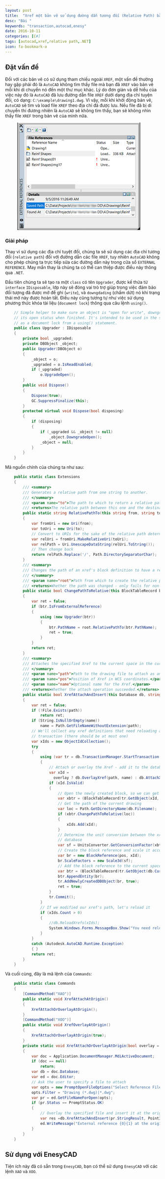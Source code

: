```yaml
---
layout: post
title:  "Xref một bản vẽ sử dụng đường dẫn tương đối (Relative Path) bằng .NET"
desc: "Bài "
keywords: "transaction,autocad,enesy"
date: 2016-10-11
categories: [C#]
tags: [autocad,xref,relative path,.NET]
icon: fa-bookmark-o
---
```


## Đặt vấn đề

Đối với các bản vẽ có sử dụng tham chiếu ngoài `XREF`, một vấn đề thường hay gặp phải đó là `AutoCAD` không tìm thấy file mà bạn đã `XREF` vào bản vẽ mỗi khi di chuyển nó đến một thư mục khác. Lý do đơn giản và dễ hiểu của việc này đó là `AutoCAD` đã lưu đường dẫn file `XREF` dưới dạng địa chỉ tuyện đối, có dạng: `C:\example\drawing1.dwg`. Vì vậy, mỗi khi khởi động bản vẽ, `AutoCAD` sẽ tìm và load file `XREF` theo địa chỉ đã được lưu. Nếu file đã bị di chuyển thi đương nhiên là `AutoCAD` sẽ không tìm thấy, bạn sẽ không nhìn thấy file `XREF` trong bản vẽ của mình nữa.

<figure class="one">
	<img src="/static/img/blog/csharp/2016-10-31-1.jpg" alt="">
</figure>

### Giải pháp

Thay vì sử dụng các địa chỉ tuyệt đối, chúng ta sẽ sử dụng các địa chỉ tương đối (`relative path`) đối với đường dẫn các file `XREF`, tuy nhiên `AutoCAD` không cho phép chúng ta trực tiếp sửa các đường dẫn này trong cửa sổ `EXTERNAL REFERENCE`. May mắn thay là chúng ta có thể can thiệp được điều này thông qua `.NET`.

Đầu tiên chúng ta sẽ tạo ra một `class` có tên `Upgrader`, được kế thừa từ `interface` `IDisposable`, lớp này sẽ đóng vai trò trợ giúp trong việc đảm bảo đối tượng đã được mở để ghi (`write`), và `downgdading` (chấm dứt) nó khi trạng thái mở này được hoàn tất. Điều này cũng tương tự như việc sử dụng phương thức khóa tài liệu (`document lock`) thông qua câu lệnh `using()`.

```cs
	// Simple helper to make sure an object is "open for write", downgrading
    // its open status when finished. It's intended to be used in the same way
    // as a document lock from a using() statement.
    public class Upgrader : IDisposable
    {
        private bool _upgraded;
        private DBObject _object;
        public Upgrader(DBObject o)
        {
            _object = o;
            _upgraded = o.IsReadEnabled;
            if (_upgraded)
                o.UpgradeOpen();
        }
        public void Dispose()
        {
            Dispose(true);
            GC.SuppressFinalize(this);
        }
        protected virtual void Dispose(bool disposing)
        {
            if (disposing)
            {
                if (_upgraded && _object != null)
                    _object.DowngradeOpen();
                _object = null;
            }
        }
    }
```

Mã nguồn chính của chúng ta như sau:

```cs
	public static class Extensions
    {
        /// <summary>
        /// Generates a relative path from one string to another.
        /// </summary>
        /// <param name="to">The path to which to return a relative path.</param>
        /// <returns>The relative path between this one and the destination.</returns>
        public static string RelativePathTo(this string from, string to)
        {
            var fromUri = new Uri(from);
            var toUri = new Uri(to);
            // Convert to URIs for the sake of the relative path determination
            var relUri = fromUri.MakeRelativeUri(toUri);
            var relPath = Uri.UnescapeDataString(relUri.ToString());
            // Then change back
            return relPath.Replace('/', Path.DirectorySeparatorChar);
        }
        /// <summary>
        /// Changes the path of an xref's block definition to have a relative path.
        /// </summary>
        /// <param name="root">Path from which to create the relative path.</param>
        /// <returns>Whether the path was changed - only fails for non-xrefs.</returns>
        public static bool ChangePathToRelative(this BlockTableRecord btr, string root)
        {
            var ret = false;
            if (btr.IsFromExternalReference)
            {
                using (new Upgrader(btr))
                {
                    btr.PathName = root.RelativePathTo(btr.PathName);
                    ret = true;
                }
            }
            return ret;
        }
        /// <summary>
        /// Attaches the specified Xref to the current space in the current drawing.
        /// </summary>
        /// <param name="path">Path to the drawing file to attach as an Xref.</param>
        /// <param name="pos">Position of Xref in WCS coordinates.</param>
        /// <param name="name">Optional name for the Xref.</param>
        /// <returns>Whether the attach operation succeeded.</returns>
        public static bool XrefAttachAndInsert(this Database db, string path, Point3d pos,string name = null, bool overlay = false)
        {
            var ret = false;
            if (!File.Exists(path))
                return ret;
            if (String.IsNullOrEmpty(name))
                name = Path.GetFileNameWithoutExtension(path);
            // We'll collect any xref definitions that need reloading after our
            // transaction (there should be at most one)
            var xIds = new ObjectIdCollection();
            try
            {
                using (var tr = db.TransactionManager.StartTransaction())
                {
                    // Attach or overlay the Xref - add it to the database's block table
                    var xId =
                      overlay ? db.OverlayXref(path, name) : db.AttachXref(path, name);
                    if (xId.IsValid)
                    {
                        // Open the newly created block, so we can get its units
                        var xbtr = (BlockTableRecord)tr.GetObject(xId, OpenMode.ForRead);
                        // Get the path of the current drawing
                        var loc = Path.GetDirectoryName(db.Filename);
                        if (xbtr.ChangePathToRelative(loc))
                        {
                            xIds.Add(xId);
                        }
                        // Determine the unit conversion between the xref and the target
                        // database
                        var sf = UnitsConverter.GetConversionFactor(xbtr.Units, db.Insunits);
                        // Create the block reference and scale it accordingly
                        var br = new BlockReference(pos, xId);
                        br.ScaleFactors = new Scale3d(sf);
                        // Add the block reference to the current space and the transaction
                        var btr = (BlockTableRecord)tr.GetObject(db.CurrentSpaceId, OpenMode.ForWrite);
                        btr.AppendEntity(br);
                        tr.AddNewlyCreatedDBObject(br, true);
                        ret = true;
                    }
                    tr.Commit();
                }
                // If we modified our xref's path, let's reload it
                if (xIds.Count > 0)
                {
                    //db.ReloadXrefs(xIds);
                    System.Windows.Forms.MessageBox.Show("You need reload Xrefs!");
                }
            }
            catch (Autodesk.AutoCAD.Runtime.Exception)
            { }
            return ret;
        }
    }
```

Và cuối cùng, đây là mã lệnh của `Commands`:

```cs
	public static class Commands
    {
        [CommandMethod("XAO")]
        public static void XrefAttachAtOrigin()
        {
            XrefAttachOrOverlayAtOrigin();
        }
        [CommandMethod("XOO")]
        public static void XrefOverlayAtOrigin()
        {
            XrefAttachOrOverlayAtOrigin(true);
        }
        private static void XrefAttachOrOverlayAtOrigin(bool overlay = false)
        {
            var doc = Application.DocumentManager.MdiActiveDocument;
            if (doc == null)
                return;
            var db = doc.Database;
            var ed = doc.Editor;
            // Ask the user to specify a file to attach
            var opts = new PromptOpenFileOptions("Select Reference File");
            opts.Filter = "Drawing (*.dwg)|*.dwg";
            var pr = ed.GetFileNameForOpen(opts);
            if (pr.Status == PromptStatus.OK)
            {
                // Overlay the specified file and insert it at the origin
                var res =db.XrefAttachAndInsert(pr.StringResult, Point3d.Origin, null, overlay);
                ed.WriteMessage("External reference {0}{1} at the origin.", res ? "" : "not ", overlay ? "overlaid" : "attached");
            }
        }
    }
```

## Sử dụng với EnesyCAD

Tiện ích này đã có sẵn trong `EnesyCAD`, bạn có thể sử dụng `EnesyCAD` với các lệnh `XAO` và `XOO`.